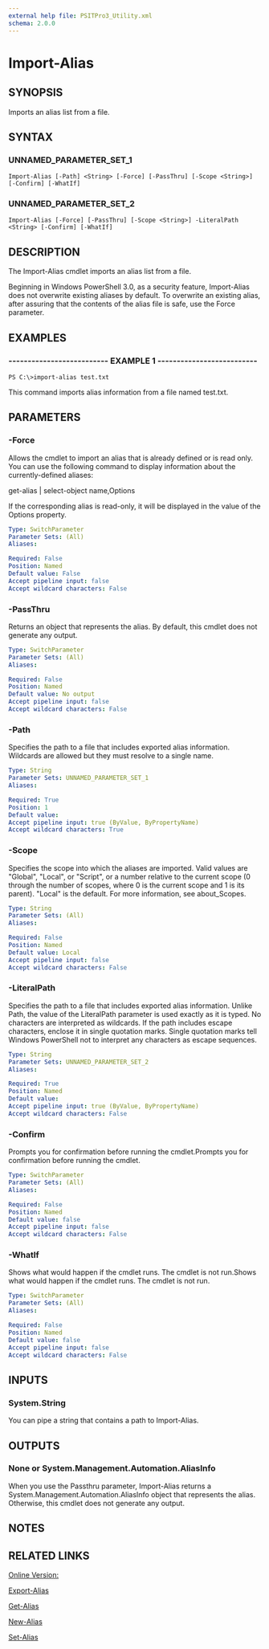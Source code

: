 ```yaml
---
external help file: PSITPro3_Utility.xml
schema: 2.0.0
---
```


# Import-Alias
## SYNOPSIS
Imports an alias list from a file.

## SYNTAX

### UNNAMED_PARAMETER_SET_1
```
Import-Alias [-Path] <String> [-Force] [-PassThru] [-Scope <String>] [-Confirm] [-WhatIf]
```

### UNNAMED_PARAMETER_SET_2
```
Import-Alias [-Force] [-PassThru] [-Scope <String>] -LiteralPath <String> [-Confirm] [-WhatIf]
```

## DESCRIPTION
The Import-Alias cmdlet imports an alias list from a file.

Beginning in Windows PowerShell 3.0, as a security feature, Import-Alias does not overwrite existing aliases by default.
To overwrite an existing alias, after assuring that the contents of the alias file is safe, use the Force parameter.

## EXAMPLES

### -------------------------- EXAMPLE 1 --------------------------
```
PS C:\>import-alias test.txt
```

This command imports alias information from a file named test.txt.

## PARAMETERS

### -Force
Allows the cmdlet to import an alias that is already defined or is read only.
You can use the following command to display information about the currently-defined aliases:

get-alias | select-object name,Options

If the corresponding alias is read-only, it will be displayed in the value of the Options property.

```yaml
Type: SwitchParameter
Parameter Sets: (All)
Aliases: 

Required: False
Position: Named
Default value: False
Accept pipeline input: false
Accept wildcard characters: False
```

### -PassThru
Returns an object that represents the alias.
By default, this cmdlet does not generate any output.

```yaml
Type: SwitchParameter
Parameter Sets: (All)
Aliases: 

Required: False
Position: Named
Default value: No output
Accept pipeline input: false
Accept wildcard characters: False
```

### -Path
Specifies the path to a file that includes exported alias information.
Wildcards are allowed but they must resolve to a single name.

```yaml
Type: String
Parameter Sets: UNNAMED_PARAMETER_SET_1
Aliases: 

Required: True
Position: 1
Default value: 
Accept pipeline input: true (ByValue, ByPropertyName)
Accept wildcard characters: True
```

### -Scope
Specifies the scope into which the aliases are imported.
Valid values are "Global", "Local", or "Script", or a number relative to the current scope \(0 through the number of scopes, where 0 is the current scope and 1 is its parent\).
"Local" is the default.
For more information, see about_Scopes.

```yaml
Type: String
Parameter Sets: (All)
Aliases: 

Required: False
Position: Named
Default value: Local
Accept pipeline input: false
Accept wildcard characters: False
```

### -LiteralPath
Specifies the path to a file that includes exported alias information.
Unlike Path, the value of the LiteralPath parameter is used exactly as it is typed.
No characters are interpreted as wildcards.
If the path includes escape characters, enclose it in single quotation marks.
Single quotation marks tell Windows PowerShell not to interpret any characters as escape sequences.

```yaml
Type: String
Parameter Sets: UNNAMED_PARAMETER_SET_2
Aliases: 

Required: True
Position: Named
Default value: 
Accept pipeline input: true (ByValue, ByPropertyName)
Accept wildcard characters: False
```

### -Confirm
Prompts you for confirmation before running the cmdlet.Prompts you for confirmation before running the cmdlet.

```yaml
Type: SwitchParameter
Parameter Sets: (All)
Aliases: 

Required: False
Position: Named
Default value: false
Accept pipeline input: false
Accept wildcard characters: False
```

### -WhatIf
Shows what would happen if the cmdlet runs.
The cmdlet is not run.Shows what would happen if the cmdlet runs.
The cmdlet is not run.

```yaml
Type: SwitchParameter
Parameter Sets: (All)
Aliases: 

Required: False
Position: Named
Default value: false
Accept pipeline input: false
Accept wildcard characters: False
```

## INPUTS

### System.String
You can pipe a string that contains a path to Import-Alias.

## OUTPUTS

### None or System.Management.Automation.AliasInfo
When you use the Passthru parameter, Import-Alias returns a System.Management.Automation.AliasInfo object that represents the alias.
Otherwise, this cmdlet does not generate any output.

## NOTES

## RELATED LINKS

[Online Version:](http://go.microsoft.com/fwlink/?LinkID=113339)

[Export-Alias](f2ebfdac-0af9-4bf1-bef9-2b612381f3e6)

[Get-Alias](c5703118-f617-4535-afc3-e6e64f333856)

[New-Alias](e77672bd-900b-4267-a07d-dab0d7957208)

[Set-Alias](b77236fb-e34f-4ac9-b8f7-9682dcb08593)


